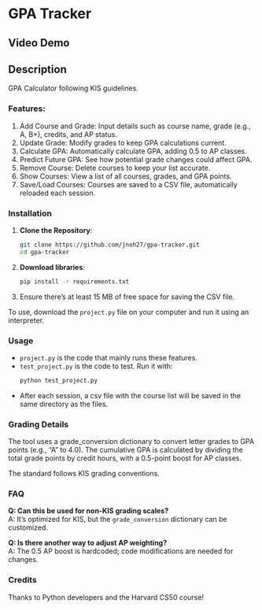 # GPA Tracker

## Video Demo



## Description

GPA Calculator following KIS guidelines.

### Features:

1. Add Course and Grade: Input details such as course name, grade (e.g., A, B+), credits, and AP status.
2. Update Grade: Modify grades to keep GPA calculations current.
3. Calculate GPA: Automatically calculate GPA, adding 0.5 to AP classes.
4. Predict Future GPA: See how potential grade changes could affect GPA.
5. Remove Course: Delete courses to keep your list accurate.
6. Show Courses: View a list of all courses, grades, and GPA points.
7. Save/Load Courses: Courses are saved to a CSV file, automatically reloaded each session.

### Installation

1. **Clone the Repository**:
   ```bash
   git clone https://github.com/jnoh27/gpa-tracker.git
   cd gpa-tracker
2. **Download libraries**:
   ```bash
   pip install -r requirements.txt
3. Ensure there’s at least 15 MB of free space for saving the CSV file.

To use, download the `project.py` file on your computer and run it using an interpreter.


### Usage
- `project.py` is the code that mainly runs these features.
- `test_project.py` is the code to test. Run it with:
    ```bash
    python test_project.py
- After each session, a csv file with the course list will be saved in the same directory as the files.

### Grading Details

The tool uses a grade_conversion dictionary to convert letter grades to GPA points (e.g., “A” to 4.0). The cumulative GPA is calculated by dividing the total grade points by credit hours, with a 0.5-point boost for AP classes.

The standard follows KIS grading conventions.

### FAQ
**Q: Can this be used for non-KIS grading scales?** <br>
A: It’s optimized for KIS, but the `grade_conversion` dictionary can be customized.

**Q: Is there another way to adjust AP weighting?** <br>
A: The 0.5 AP boost is hardcoded; code modifications are needed for changes.

### Credits
Thanks to Python developers and the Harvard CS50 course!

